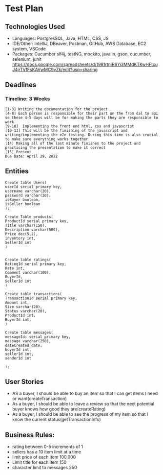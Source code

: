 # Test Plan
## Technologies Used
 - Languages: PostgresSQL, Java, HTML, CSS, JS
 - IDE/Other: IntelliJ, DBeaver, Postman, GitHub, AWS Database, EC2 system, VSCode
 - Packages: Cucumber slf4j, testNG, mockito, javalin, gson, cucumber, selenium, junit
https://docs.google.com/spreadsheets/d/1981rtniR6Yi3MMdKTKwHFtxuJ4jrTVfFsKAVwMC9vZk/edit?usp=sharing
## Deadlines
### Timeline: 3 Weeks
    [1-3] Writing the documentation for the project
    [4-8] Each person is responsible for their part on the from dal to api so these 4-5 days will be for making the parts they are responsible to work
    [9-10]  Implementing the front end html, css and javascript
    [10-13] This will be the finishing of the javascript and writing/implementing the e2e testing. During this time is also crucial to make sure everything works together
    [14] Making all of the last minute finishes to the project and practicing the presentation to make it correct
    [15] Present
    Due Date: April 29, 2022



## Entities
    Create table Users(
    userId serial primary key,
    username varchar(20),
    password varchar(20),
    isBuyer boolean,
    isSeller boolean
    );

    Create Table products(
    ProductId serial primary key,
    Title varchar(150),
    Description varchar(500),
    Price dec(5,2),
    inventory int,
    SellerId int
    )


    Create table ratings(
    RatingId serial primary key,
    Rate int,
    Comment varchar(100),
    BuyerId,
    SellerId int
    )

    Create table transactions(
    TransactionId serial primary key,
    Amount int,
    Size varchar(20),
    Status varchar(20),
    ProductId int,
    BuyerId int,
    )

    Create table messages(
    messageId: serial primary key,
    message varchar(250),
    dateCreated date,
    buyerId int,
    sellerId int,
    senderId int
    
    );

## User Stories
 - AS a buyer, I should be able to buy an item so that I can get items I need or want(createTransaction)
 - As a buyer, I should be able to leave a review so that the next potential buyer knows how good they are(createRating)
 - As a buyer, I should be able to see the progress of my item so that I know the current status(getTransactionInfo)


## Business Rules:
- rating between 0-5 increments of 1
- sellers has a 10 item limit at a time
- limit price of each item 100,000
- Limit title for each item 150
- character limit to messages 250
